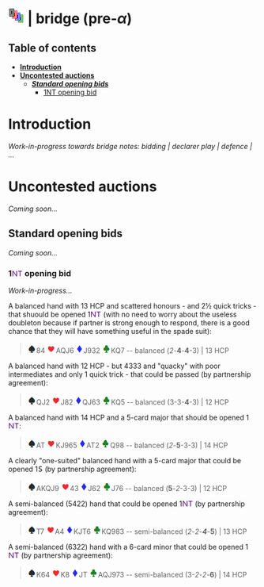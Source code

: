 # ![bridge](https://raw.githubusercontent.com/aornota/bridge/master/src/resources/tpoc-32x32.png) | bridge (pre-_α_)


## Table of contents

* [**Introduction**](#Introduction)
* [**Uncontested auctions**](#Uncontested_auctions)
  * [_**Standard opening bids**_](#Standard_opening_bids)
    * [1NT opening bid](#1NT_opening_bid)

# <a name="Introduction"> Introduction

_Work-in-progress towards bridge notes: bidding | declarer play | defence | ..._







# <a name="Uncontested_auctions"> Uncontested auctions

_Coming soon..._




## <a name="Standard_opening_bids"> Standard opening bids

_Coming soon..._



### <a name="1NT_opening_bid"> 1![NT](https://raw.githubusercontent.com/aornota/bridge/master/src/resources/NT.png) opening bid

_Work-in-progress..._


A balanced hand with 13 HCP and scattered honours - and 2½ quick tricks - that shuould be opened 1![NT](https://raw.githubusercontent.com/aornota/bridge/master/src/resources/NT.png) (with no need to worry about the useless doubleton because if partner is strong enough to respond, there is a good chance that they will have something useful in the spade suit):

> ![spade](https://raw.githubusercontent.com/aornota/bridge/master/src/resources/spade.png)84 ![heart](https://raw.githubusercontent.com/aornota/bridge/master/src/resources/heart.png)AQJ6 ![diamond](https://raw.githubusercontent.com/aornota/bridge/master/src/resources/diamond.png)J932 ![club](https://raw.githubusercontent.com/aornota/bridge/master/src/resources/club.png)KQ7 -- balanced (_2_-**4**-**4**-3) | 13 HCP

A balanced hand with 12 HCP - but 4333 and "quacky" with poor intermediates and only 1 quick trick - that could be passed (by partnership agreement):

> ![spade](https://raw.githubusercontent.com/aornota/bridge/master/src/resources/spade.png)QJ2 ![heart](https://raw.githubusercontent.com/aornota/bridge/master/src/resources/heart.png)J82 ![diamond](https://raw.githubusercontent.com/aornota/bridge/master/src/resources/diamond.png)QJ63 ![club](https://raw.githubusercontent.com/aornota/bridge/master/src/resources/club.png)KQ5 -- balanced (3-3-**4**-3) | 12 HCP

A balanced hand with 14 HCP and a 5-card major that should be opened 1![NT](https://raw.githubusercontent.com/aornota/bridge/master/src/resources/NT.png):

> ![spade](https://raw.githubusercontent.com/aornota/bridge/master/src/resources/spade.png)AT ![heart](https://raw.githubusercontent.com/aornota/bridge/master/src/resources/heart.png)KJ965 ![diamond](https://raw.githubusercontent.com/aornota/bridge/master/src/resources/diamond.png)AT2 ![club](https://raw.githubusercontent.com/aornota/bridge/master/src/resources/club.png)Q98 -- balanced (_2_-**5**-3-3) | 14 HCP

A clearly "one-suited" balanced hand with a 5-card major that could be opened 1![S](https://raw.githubusercontent.com/aornota/bridge/master/src/resources/S.png) (by partnership agreement):

> ![spade](https://raw.githubusercontent.com/aornota/bridge/master/src/resources/spade.png)AKQJ9 ![heart](https://raw.githubusercontent.com/aornota/bridge/master/src/resources/heart.png)43 ![diamond](https://raw.githubusercontent.com/aornota/bridge/master/src/resources/diamond.png)J62 ![club](https://raw.githubusercontent.com/aornota/bridge/master/src/resources/club.png)J76 -- balanced (**5**-_2_-3-3) | 12 HCP

A semi-balanced (5422) hand that could be opened 1![NT](https://raw.githubusercontent.com/aornota/bridge/master/src/resources/NT.png) (by partnership agreement):

> ![spade](https://raw.githubusercontent.com/aornota/bridge/master/src/resources/spade.png)T7 ![heart](https://raw.githubusercontent.com/aornota/bridge/master/src/resources/heart.png)A4 ![diamond](https://raw.githubusercontent.com/aornota/bridge/master/src/resources/diamond.png)KJT6 ![club](https://raw.githubusercontent.com/aornota/bridge/master/src/resources/club.png)KQ983 -- semi-balanced (_2_-_2_-_**4**_-**5**) | 13 HCP

A semi-balanced (6322) hand with a 6-card minor that could be opened 1![NT](https://raw.githubusercontent.com/aornota/bridge/master/src/resources/NT.png) (by partnership agreement):

> ![spade](https://raw.githubusercontent.com/aornota/bridge/master/src/resources/spade.png)K64 ![heart](https://raw.githubusercontent.com/aornota/bridge/master/src/resources/heart.png)K8 ![diamond](https://raw.githubusercontent.com/aornota/bridge/master/src/resources/diamond.png)JT ![club](https://raw.githubusercontent.com/aornota/bridge/master/src/resources/club.png)AQJ973 -- semi-balanced (3-_2_-_2_-**6**) | 14 HCP
















